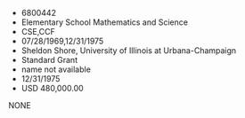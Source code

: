 * 6800442
* Elementary School Mathematics and Science
* CSE,CCF
* 07/28/1969,12/31/1975
* Sheldon Shore, University of Illinois at Urbana-Champaign
* Standard Grant
*   name not available
* 12/31/1975
* USD 480,000.00

NONE